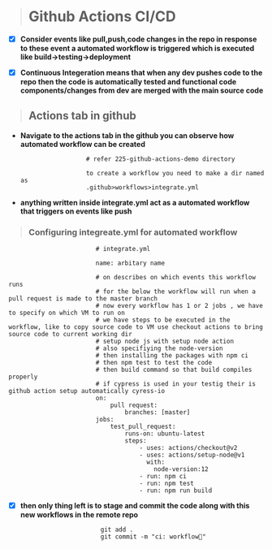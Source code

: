 > # Github Actions CI/CD

- [x] **Consider events like pull,push,code changes in the repo in response to these event a automated workflow is triggered which is executed like build->testing->deployment**

- [x] **Continuous Integeration means that when any dev pushes code to the repo then the code is automatically tested and functional code components/changes from dev are merged  with the main source code**

> ## Actions tab in github

- **Navigate to the actions tab in the github you can observe how automated workflow can be created**

                        # refer 225-github-actions-demo directory

                        to create a workflow you need to make a dir named as 
                        .github>workflows>integrate.yml

- **anything written inside integrate.yml act as a automated workflow that triggers on events like push**

> ### Configuring integreate.yml for automated workflow

                            # integrate.yml

                            name: arbitary name
                            
                            # on describes on which events this workflow runs
                            # for the below the workflow will run when a pull request is made to the master branch
                            # now every workflow has 1 or 2 jobs , we have to specify on which VM to run on
                            # we have steps to be executed in the workflow, like to copy source code to VM use checkout actions to bring source code to current working dir
                            # setup node js with setup node action
                            # also specifiying the node-version
                            # then installing the packages with npm ci
                            # then npm test to test the code
                            # then build command so that build compiles properly
                            # if cypress is used in your testig their is github action setup automatically cyress-io
                            on:
                                pull request:
                                    branches: [master]
                            jobs:
                                test_pull_request:
                                    runs-on: ubuntu-latest
                                    steps:
                                        - uses: actions/checkout@v2
                                        - uses: actions/setup-node@v1
                                          with:
                                            node-version:12
                                        - run: npm ci
                                        - run: npm test
                                        - run: npm run build

- [x] **then only thing left is to stage and commit the code along with this new workflows in the remote repo**

                            git add .
                            git commit -m "ci: workflow🎃"